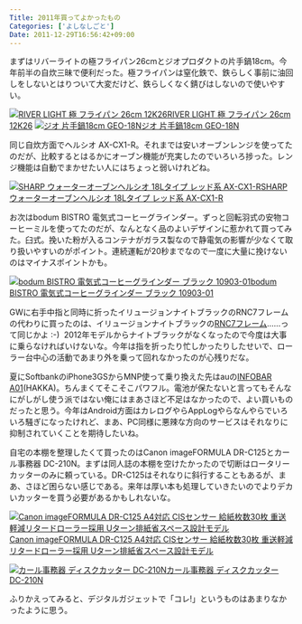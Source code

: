 ```yaml
---
Title: 2011年買ってよかったもの
Categories: ['よしなしごと']
Date: 2011-12-29T16:56:42+09:00
---
```


まずはリバーライトの極フライパン26cmとジオプロダクトの片手鍋18cm。今年前半の自炊三昧で便利だった。極フライパンは窒化鉄で、鉄らしく事前に油回しをしないとはりついて大変だけど、鉄らしくなく錆びはしないので使いやすい。

<a href="http://www.amazon.co.jp/exec/obidos/ASIN/B000R8KIRA//ref=nosim/" target="_blank"><img src="http://ecx.images-amazon.com/images/I/31QQvUDXdxL._SL75_.jpg" alt="RIVER LIGHT 極 フライパン 26cm 12K26" /></a><a href="http://www.amazon.co.jp/exec/obidos/ASIN/B000R8KIRA//ref=nosim/" target="_blank">RIVER LIGHT 極 フライパン 26cm 12K26</a>
<a href="http://www.amazon.co.jp/exec/obidos/ASIN/B0000DIJ3P//ref=nosim/" target="_blank"><img src="http://ecx.images-amazon.com/images/I/31C7A5W3QYL._SL75_.jpg" alt="ジオ 片手鍋18cm GEO-18N" /></a><a href="http://www.amazon.co.jp/exec/obidos/ASIN/B0000DIJ3P//ref=nosim/" target="_blank">ジオ 片手鍋18cm GEO-18N</a>

同じ自炊方面でヘルシオ AX-CX1-R。それまでは安いオーブンレンジを使ってたのだが、比較するとはるかにオーブン機能が充実したのでいろいろ捗った。レンジ機能は自動でまかせたい人にはちょっと弱いけれどね。

<a href="http://www.amazon.co.jp/exec/obidos/ASIN/B004H4676G//ref=nosim/" target="_blank"><img src="http://ecx.images-amazon.com/images/I/31XnlJorBZL._SL75_.jpg" alt="SHARP ウォーターオーブンヘルシオ 18Lタイプ レッド系 AX-CX1-R" /></a><a href="http://www.amazon.co.jp/exec/obidos/ASIN/B004H4676G//ref=nosim/" target="_blank">SHARP ウォーターオーブンヘルシオ 18Lタイプ レッド系 AX-CX1-R</a>

お次はbodum BISTRO 電気式コーヒーグラインダー。ずっと回転羽式の安物コーヒーミルを使ってたのだが、なんとなく品のよいデザインに惹かれて買ってみた。臼式。挽いた粉が入るコンテナがガラス製なので静電気の影響が少なくて取り扱いやすいのがポイント。連続運転が20秒までなので一度に大量に挽けないのはマイナスポイントかも。

<a href="http://www.amazon.co.jp/exec/obidos/ASIN/B005F2H7Z4//ref=nosim/" target="_blank"><img src="http://ecx.images-amazon.com/images/I/416rGiK0HRL._SL75_.jpg" alt="bodum BISTRO 電気式コーヒーグラインダー ブラック 10903-01" /></a><a href="http://www.amazon.co.jp/exec/obidos/ASIN/B005F2H7Z4//ref=nosim/" target="_blank">bodum BISTRO 電気式コーヒーグラインダー ブラック 10903-01</a>

GWに右手中指と同時に折ったイリュージョンナイトブラックのRNC7フレームの代わりに買ったのは、イリュージョンナイトブラックの<a href="http://anchor-bikes.com/bikes/rnc7eq.html" target="_blank">RNC7フレーム</a>……って同じかよ :-)  2012年モデルからナイトブラックがなくなったので今度は大事に乗らなければいけないな。今年は指を折ったり忙しかったりしたせいで、ローラー台中心の活動であまり外を乗って回れなかったのが心残りだな。

夏にSoftbankのiPhone3GSからMNP使って乗り換えた先はauの<a href="http://iida.jp/products/infobar/" target="_blank">INFOBAR A01</a>(HAKKA)。ちんまくてそこそこパワフル。電池が保たないと言ってもそんなにがしがし使う派ではない俺にはまあさほど不足はなかったので、よい買いものだったと思う。今年はAndroid方面はカレログやらAppLogやらなんやらでいろいろ騒ぎになったけれど、まあ、PC同様に悪辣な方向のサービスはそれなりに抑制されていくことを期待したいね。

自宅の本棚を整理したくて買ったのはCanon imageFORMULA DR-C125とカール事務器 DC-210N。まずは同人誌の本棚を空けたかったので切断はロータリーカッターのみに頼っている。DR-C125はそれなりに斜行することもあるが、まあ、さほど困らない感じである。来年は厚い本も処理していきたいのでよりデカいカッターを買う必要があるかもしれないな。

<a href="http://www.amazon.co.jp/exec/obidos/ASIN/B0054N878A//ref=nosim/" target="_blank"><img src="http://ecx.images-amazon.com/images/I/41ikyWU4VsL._SL75_.jpg" alt="Canon imageFORMULA DR-C125 A4対応 CISセンサー 給紙枚数30枚 重送軽減リタードローラー採用 Uターン排紙省スペース設計モデル" /></a><a href="http://www.amazon.co.jp/exec/obidos/ASIN/B0054N878A//ref=nosim/" target="_blank">Canon imageFORMULA DR-C125 A4対応 CISセンサー 給紙枚数30枚 重送軽減リタードローラー採用 Uターン排紙省スペース設計モデル</a>

<a href="http://www.amazon.co.jp/exec/obidos/ASIN/B002HVI8UE//ref=nosim/" target="_blank"><img src="http://ecx.images-amazon.com/images/I/51xoXOdSznL._SL75_.jpg" alt="カール事務器 ディスクカッター DC-210N" /></a><a href="http://www.amazon.co.jp/exec/obidos/ASIN/B002HVI8UE//ref=nosim/" target="_blank">カール事務器 ディスクカッター DC-210N</a>

ふりかえってみると、デジタルガジェットで「コレ!」というものはあまりなかったように思う。
